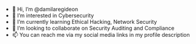 - 👋 Hi, I’m @damilaregideon
- 👀 I’m interested in Cybersecurity
- 🌱 I’m currently learning Ethical Hacking, Network Security
- 💞️ I’m looking to collaborate on Security Auditing and Compliance
- 📫 You can reach me via my social media links in my profile description

<!---
damilaregideon/damilaregideon is a ✨ special ✨ repository because its `README.md` (this file) appears on your GitHub profile.
You can click the Preview link to take a look at your changes.
--->
